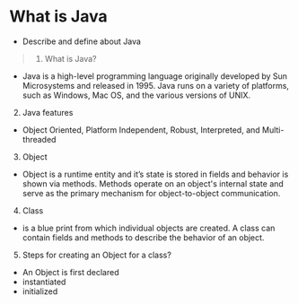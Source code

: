 #  What is Java

  -  Describe and define about Java

> 1. What is Java?
  - Java is a high-level programming language originally developed by Sun Microsystems and released in 1995. Java runs on a variety of         platforms, such as Windows, Mac OS, and the various versions of UNIX.
  
2. Java features 
  - Object Oriented, Platform Independent, Robust, Interpreted, and Multi-threaded
 
3. Object
  - Object is a runtime entity and it’s state is stored in fields and behavior is shown via methods. Methods operate on an object's          internal state and serve as the primary mechanism for object-to-object communication.

4. Class 
  - is a blue print from which individual objects are created. 
   A class can contain fields and methods to describe the behavior of an object.

5. Steps for creating an Object for a class?
  - An Object is first declared
  - instantiated
  - initialized


